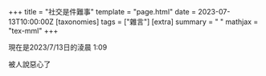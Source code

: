 +++
title = "社交是件難事"
template = "page.html"
date = 2023-07-13T10:00:00Z
[taxonomies]
tags = ["雜言"]
[extra]
summary = " "
mathjax = "tex-mml"
+++

現在是2023/7/13日的淩晨   1:09  

被人說惡心了



